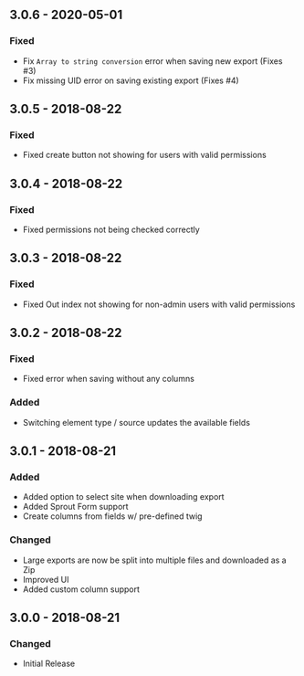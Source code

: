 ## 3.0.6 - 2020-05-01
### Fixed
- Fix `Array to string conversion` error when saving new export (Fixes #3)
- Fix missing UID error on saving existing export (Fixes #4)

## 3.0.5 - 2018-08-22
### Fixed
- Fixed create button not showing for users with valid permissions

## 3.0.4 - 2018-08-22
### Fixed
- Fixed permissions not being checked correctly

## 3.0.3 - 2018-08-22
### Fixed
- Fixed Out index not showing for non-admin users with valid permissions

## 3.0.2 - 2018-08-22
### Fixed
- Fixed error when saving without any columns

### Added
- Switching element type / source updates the available fields

## 3.0.1 - 2018-08-21
### Added
- Added option to select site when downloading export
- Added Sprout Form support
- Create columns from fields w/ pre-defined twig

### Changed
- Large exports are now be split into multiple files and downloaded as a Zip
- Improved UI
- Added custom column support

## 3.0.0 - 2018-08-21
### Changed
- Initial Release
